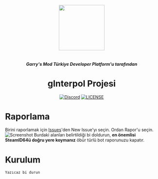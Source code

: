 <div align="center" display="flex" flex-direction="column">
<a><image src="https://cdn.discordapp.com/attachments/796121866287841310/796274152335998996/Interpol.png" width="150"></a>
<br />
<br />
<h5>Garry's Mod Türkiye Developer Platform'u tarafından</h5>
<h1>gInterpol Projesi</h1>
<p>
     <a href="https://discord.gg/2yVax5H7GN"><img src="https://img.shields.io/discord/657676628746567803.svg" alt="Discord"></a>
     <a href="https://github.com/gInterpol/gInterpol/blob/master/LICENSE"><img src="https://img.shields.io/github/license/gInterpol/gInterpol" alt="LICENSE"><a/>
</p>
</div>

# Raporlama
Birini raporlamak için [Issues](https://github.com/gInterpol/gInterpol/issues)'den New Issue'yı seçin. Ordan Rapor'u seçin.
<img src="https://cdn.discordapp.com/attachments/796121866287841310/796280420823728188/unknown.png" alt="Screenshot">
Burdaki alanları belirtildiği bi doldurun, **en önemlisi SteamID64ü doğru yere koymanız** öbür türlü bot raporunuzu kapatır.

# Kurulum
`Yazıcaz bi durun`
